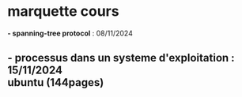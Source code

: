 # marquette cours  
**- spanning-tree protocol** : 08/11/2024  

**- processus dans un systeme d'exploitation** : 15/11/2024  
ubuntu (144pages)  
-------------------------------------------------------------  

